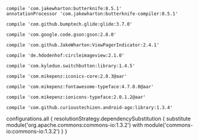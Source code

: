 
`compile 'com.jakewharton:butterknife:8.5.1'`   
`annotationProcessor 'com.jakewharton:butterknife-compiler:8.5.1'`


`compile 'com.github.bumptech.glide:glide:3.7.0'`


`compile 'com.google.code.gson:gson:2.8.0'`

`compile 'com.github.JakeWharton:ViewPagerIndicator:2.4.1'`

`compile 'de.hdodenhof:circleimageview:2.1.0'`

`compile 'com.kyleduo.switchbutton:library:1.4.5'`



`compile 'com.mikepenz:iconics-core:2.8.3@aar'`

`compile 'com.mikepenz:fontawesome-typeface:4.7.0.0@aar'`

`compile 'com.mikepenz:ionicons-typeface:2.0.1.2@aar'`


`compile 'com.github.curioustechizen.android-ago:library:1.3.4'`


configurations.all {
    resolutionStrategy.dependencySubstitution {
        substitute module('org.apache.commons:commons-io:1.3.2') with module('commons-io:commons-io:1.3.2')
    }
}

